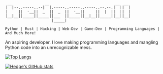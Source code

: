 ```
 __               __                              __  __
|  |--..-----..--|  |.-----..-----..-----..--.--.|  ||  |
|     ||  -__||  _  ||  _  ||  -__||     ||  |  ||  ||  |
|__|__||_____||_____||___  ||_____||__|__||_____||__||__|
                     |_____|

Python | Rust | Hacking | Web-Dev | Game-Dev | Programming Languages | And Much More!
```

An aspiring developer. I love making programming languages and mangling Python code into an unrecognizable mess.

[![Top Langs](https://github-readme-stats.vercel.app/api/top-langs/?username=hedgenull)](https://github.com/hedgenull/github-readme-stats)

[![Hedge's GitHub stats](https://github-readme-stats.vercel.app/api?username=hedgenull)](https://github.com/hedgenull/github-readme-stats)
